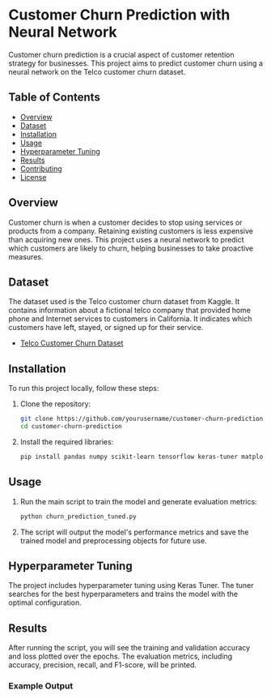 # Customer Churn Prediction with Neural Network

Customer churn prediction is a crucial aspect of customer retention strategy for businesses. This project aims to predict customer churn using a neural network on the Telco customer churn dataset.

## Table of Contents
- [Overview](#overview)
- [Dataset](#dataset)
- [Installation](#installation)
- [Usage](#usage)
- [Hyperparameter Tuning](#hyperparameter-tuning)
- [Results](#results)
- [Contributing](#contributing)
- [License](#license)

## Overview

Customer churn is when a customer decides to stop using services or products from a company. Retaining existing customers is less expensive than acquiring new ones. This project uses a neural network to predict which customers are likely to churn, helping businesses to take proactive measures.

## Dataset

The dataset used is the Telco customer churn dataset from Kaggle. It contains information about a fictional telco company that provided home phone and Internet services to customers in California. It indicates which customers have left, stayed, or signed up for their service.

- [Telco Customer Churn Dataset](https://www.kaggle.com/blastchar/telco-customer-churn)

## Installation

To run this project locally, follow these steps:

1. Clone the repository:
    ```bash
    git clone https://github.com/yourusername/customer-churn-prediction.git
    cd customer-churn-prediction
    ```

2. Install the required libraries:
    ```bash
    pip install pandas numpy scikit-learn tensorflow keras-tuner matplotlib joblib
    ```

## Usage

1. Run the main script to train the model and generate evaluation metrics:
    ```bash
    python churn_prediction_tuned.py
    ```

2. The script will output the model's performance metrics and save the trained model and preprocessing objects for future use.

## Hyperparameter Tuning

The project includes hyperparameter tuning using Keras Tuner. The tuner searches for the best hyperparameters and trains the model with the optimal configuration.

## Results

After running the script, you will see the training and validation accuracy and loss plotted over the epochs. The evaluation metrics, including accuracy, precision, recall, and F1-score, will be printed.

### Example Output


